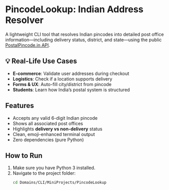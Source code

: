 # PincodeLookup: Indian Address Resolver

A lightweight CLI tool that resolves Indian pincodes into detailed post office information—including delivery status, district, and state—using the public [PostalPincode.in API](https://api.postalpincode.in).

## 💡 Real-Life Use Cases
- **E-commerce**: Validate user addresses during checkout
- **Logistics**: Check if a location supports delivery
- **Forms & UX**: Auto-fill city/district from pincode
- **Students**: Learn how India’s postal system is structured

## Features
- Accepts any valid 6-digit Indian pincode
- Shows all associated post offices
- Highlights **delivery vs non-delivery** status
- Clean, emoji-enhanced terminal output
- Zero dependencies (pure Python)

## How to Run
1. Make sure you have Python 3 installed.
2. Navigate to the project folder:
   ```bash
   cd Domains/CLI/MiniProjects/PincodeLookup